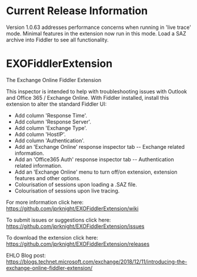 # Current Release Information
Version 1.0.63 addresses performance concerns when running in 'live trace' mode. Minimal features in the extension now run in this mode. Load a SAZ archive into Fiddler to see all functionality.

# EXOFiddlerExtension
The Exchange Online Fiddler Extension

This inspector is intended to help with troubleshooting issues with Outlook and Office 365 / Exchange Online. With Fiddler installed, install this extension to alter the standard Fiddler UI:

* Add column 'Response Time'.
* Add column 'Response Server'.
* Add column 'Exchange Type'.
* Add column 'HostIP'.
* Add column 'Authentication'.
* Add an 'Exchange Online' response inspector tab -- Exchange related information.
* Add an 'Office365 Auth' response inspector tab -- Authentication related information.
* Add an 'Exchange Online' menu to turn off/on extension, extension features and other options.
* Colourisation of sessions upon loading a .SAZ file.
* Colourisation of sessions upon live tracing.

For more information click here: <a href="https://github.com/jprknight/EXOFiddlerExtension/wiki">https://github.com/jprknight/EXOFiddlerExtension/wiki</a>

To submit issues or suggestions click here: https://github.com/jprknight/EXOFiddlerExtension/issues

To download the extension click here: https://github.com/jprknight/EXOFiddlerExtension/releases

EHLO Blog post: https://blogs.technet.microsoft.com/exchange/2018/12/11/introducing-the-exchange-online-fiddler-extension/
